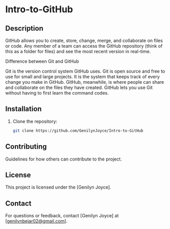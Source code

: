 # Intro-to-GitHub

## Description
GitHub allows you to create, store, change, merge, and collaborate on files or code. Any member of a team can access the GitHub repository (think of this as a folder for files) and see the most recent version in real-time.

Difference between Git and GitHub

Git is the version control system GitHub uses. Git is open source and free to use for small and large projects. It is the system that keeps track of every change you make in GitHub. GitHub, meanwhile, is where people can share and collaborate on the files they have created. GitHub lets you use Git without having to first learn the command codes.

## Installation

1. Clone the repository:
    ```bash
    git clone https://github.com/GenilynJoyce/Intro-to-GitHub
    ```

## Contributing
Guidelines for how others can contribute to the project.

## License
This project is licensed under the [Genilyn Joyce].

## Contact
For questions or feedback, contact [Genilyn Joyce] at [genilynbejar02@gmail.com].
